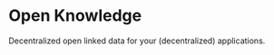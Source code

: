 Open Knowledge
==============

Decentralized open linked data for your (decentralized) applications.
